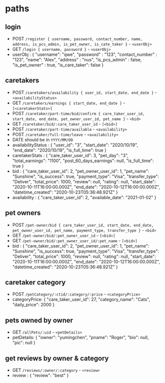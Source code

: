 # paths
## login
- POST `/register { username, password, contact_number, name, address, is_pcs_admin, is_pet_owner, is_cate_taker }` - `<userObj>`
- GET `/login { username, password }` - `<userObj>`
- userObj : { "username": "qwe", 
    "password" : "123", 
    "contact_number" : "123", 
    "name": "Alex", 
    "address" : "nus", 
    "is_pcs_admin" : false, 
    "is_pet_owner" : true,
    "is_care_taker": false 
}

## caretakers
- POST `/caretakers/availability { user_id, start_date, end_date }` - `<availabilityStatus>`
- GET `/caretakers/earnings { start_date, end_date }` - `[<caretakerStats>]`
- POST `/caretaker/part-time/bid/confirm { care_taker_user_id, start_date, end_date, pet_owner_user_id, pet_name }` - `<bid>`
- GET `/caretaker/bid/:care_taker_user_id` - `[<bid>]`
- POST `/caretaker/part-time/available` - `<availability>`
- POST `/caretaker/full-time/leave` - `<availability>`
- DATE should be in `YYYY/MM/DD`
- availabilityStatus : {
    "user_id": "3",
    "start_date": "2020/10/19",
    "end_date": "2020/10/19",
    "is_full_time": true
}
- caretakerStats : {
    "care_taker_user_id": 3,
    "pet_day": "3",
    "total_earnings": "1100",
    "post_60_days_earnings": null,
    "is_full_time": true
}
- bid : {
    "care_taker_user_id": 2,
    "pet_owner_user_id": 1,
    "pet_name": "Sunshine",
    "is_success": true,
    "payment_type": "Visa",
    "transfer_type": "Deliver",
    "total_price": 1000,
    "review": null,
    "rating": null,
    "start_date": "2020-10-11T16:00:00.000Z",
    "end_date": "2020-10-12T16:00:00.000Z",
    "datetime_created": "2020-10-23T05:36:48.921Z"
}
- availability : {
    "care_taker_user_id": 2,
    "available_date": "2021-01-02"
}

## pet owners
- POST `/pet-owner/bid { care_taker_user_id, start_date, end_date, pet_owner_user_id, pet_name, payment_type, transfer_type }` - `<bid>`
- GET `/pet-owner/bid/:pet_owner_user_id` - `[<bid>]`
- GET `/pet-owner/bid/:pet_owner_user_id/:pet_name` - `[<bid>]`
- bid : {
    "care_taker_user_id": 2,
    "pet_owner_user_id": 1,
    "pet_name": "Sunshine",
    "is_success": true,
    "payment_type": "Visa",
    "transfer_type": "Deliver",
    "total_price": 1000,
    "review": null,
    "rating": null,
    "start_date": "2020-10-11T16:00:00.000Z",
    "end_date": "2020-10-12T16:00:00.000Z",
    "datetime_created": "2020-10-23T05:36:48.921Z"
}

## caretaker category
- POST `/petCategory/:ctid/:category/:price` - `<categoryPrice>`
- categoryPrice: {
        "care_taker_user_id": 27,
        "category_name": "Cats",
        "daily_price": 2000
    }

## pets owned by owner
- GET `/allPets/:uid` - `<petDetails>`
- petDetails: {
        "owner": "yumingchen",
        "pname": "Roger",
        "bio": null,
        "pic": null
    }

## get reviews by owner & category
- GET `/reviews/:owner/:category` - `<review>`
- review : {
        "review": "best"
    }


